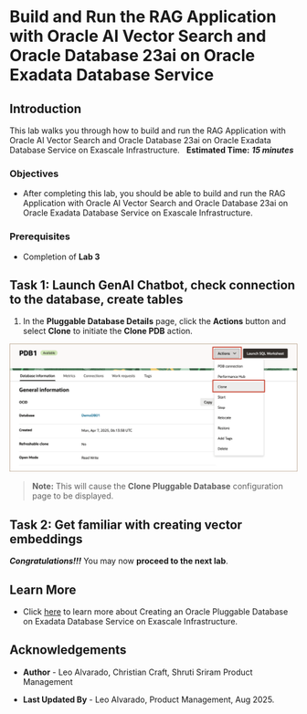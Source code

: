 # Build and Run the RAG Application with Oracle AI Vector Search and Oracle Database 23ai on Oracle Exadata Database Service 

## Introduction

This lab walks you through how to build and run the RAG Application with Oracle AI Vector Search and Oracle Database 23ai on Oracle Exadata Database Service on Exascale Infrastructure. 
 
**Estimated Time:** ***15 minutes***

### **Objectives**

-   After completing this lab, you should be able to build and run the RAG Application with Oracle AI Vector Search and Oracle Database 23ai on Oracle Exadata Database Service on Exascale Infrastructure. 


### **Prerequisites**

* Completion of **Lab 3**

## Task 1: Launch GenAI Chatbot, check connection to the database, create tables


1. In the **Pluggable Database Details** page, click the **Actions** button and select **Clone** to initiate the **Clone PDB** action.

![Initiate Clone Pluggable Database Action](./images/click-clone-pdb.png "Initiate Clone Pluggable Database Action")

   > **Note:** This will cause the **Clone Pluggable Database** configuration page to be displayed.

## Task 2: Get familiar with creating vector embeddings
    
    
***Congratulations!!!*** You may now **proceed to the next lab**. 


## Learn More

* Click [here](https://docs.public.oneportal.content.oci.oraclecloud.com/en-us/iaas/exadata/doc/ecc-create-first-db.html) to learn more about Creating an Oracle Pluggable Database on Exadata Database Service on Exascale Infrastructure.


## Acknowledgements

* **Author** - Leo Alvarado, Christian Craft, Shruti Sriram  Product Management

* **Last Updated By** - Leo Alvarado, Product Management, Aug 2025.
